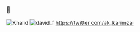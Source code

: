 ### 👋

![Khalid](https://user-images.githubusercontent.com/64505309/113609060-fa41cb80-9653-11eb-8588-a4c6eb36c015.jpg)
![david_f](https://user-images.githubusercontent.com/64505309/116153000-55189100-a6ef-11eb-8df2-be55612aa551.jpg)
https://twitter.com/ak_karimzai

<!--

Here are some ideas to get you started:

- 🔭 I’m currently working on ...
- 🌱 I’m currently learning ...
- 👯 I’m looking to collaborate on ...
- 🤔 I’m looking for help with ...
- 💬 Ask me about ...
- 📫 How to reach me: ...
- 😄 Pronouns: ...
- ⚡ Fun fact: ...
-->
